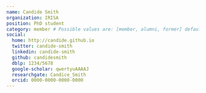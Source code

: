 ```yaml
---
name: Candide Smith
organization: IRISA
position: PhD student
category: member # Possible values are: [member, alumni, former] default: member
social:
  home: http://candide.github.io
  twitter: candide-smith
  linkedin: candide-smith
  github: candidesmith
  dblp: 1234/5678
  google-scholar: qwertyuAAAAJ
  researchgate: Candice_Smith
  orcid: 0000-0000-0000-0000
---
```

